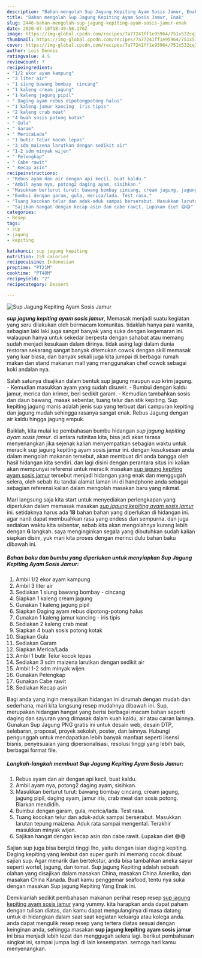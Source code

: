 ```yaml
---
description: "Bahan mengolah Sup Jagung Kepiting Ayam Sosis Jamur, Enak"
title: "Bahan mengolah Sup Jagung Kepiting Ayam Sosis Jamur, Enak"
slug: 2446-bahan-mengolah-sup-jagung-kepiting-ayam-sosis-jamur-enak
date: 2020-07-18T18:49:58.176Z
image: https://img-global.cpcdn.com/recipes/7a77241ff1e95964/751x532cq70/sup-jagung-kepiting-ayam-sosis-jamur-foto-resep-utama.jpg
thumbnail: https://img-global.cpcdn.com/recipes/7a77241ff1e95964/751x532cq70/sup-jagung-kepiting-ayam-sosis-jamur-foto-resep-utama.jpg
cover: https://img-global.cpcdn.com/recipes/7a77241ff1e95964/751x532cq70/sup-jagung-kepiting-ayam-sosis-jamur-foto-resep-utama.jpg
author: Lois Dennis
ratingvalue: 4.5
reviewcount: 7
recipeingredient:
- "1/2 ekor ayam kampung"
- "3 liter air"
- "1 siung bawang bombay  cincang"
- "1 kaleng cream jagung"
- "1 kaleng jagung pipil"
- " Daging ayam rebus dipotongpotong halus"
- "1 kaleng jamur kancing  iris tipis"
- "2 kaleng crab meat"
- "4 buah sosis potong kotak"
- " Gula"
- " Garam"
- " MericaLada"
- "1 butir Telur kocok lepas"
- "3 sdm maizena larutkan dengan sedikit air"
- "1-2 sdm minyak wijen"
- " Pelengkap"
- " Cabe rawit"
- " Kecap asin"
recipeinstructions:
- "Rebus ayam dan air dengan api kecil, buat kaldu."
- "Ambil ayam nya, potong2 daging ayam, sisihkan."
- "Masukkan berturut turut: bawang bombay cincang, cream jagung, jagung pipil, daging ayam, jamur iris, crab meat dan sosis potong. Biarkan mendidih."
- "Bumbui dengan garam, gula, merica/lada. Test rasa."
- "Tuang kocokan telur dan aduk-aduk sampai berserabut. Masukkan larutan tepung maizena. Aduk rata sampai mengental. Terakhir masukkan minyak wijen."
- "Sajikan hangat dengan kecap asin dan cabe rawit. Lupakan diet 😅😅"
categories:
- Resep
tags:
- sup
- jagung
- kepiting

katakunci: sup jagung kepiting 
nutrition: 159 calories
recipecuisine: Indonesian
preptime: "PT21M"
cooktime: "PT48M"
recipeyield: "2"
recipecategory: Dessert

---
```



![Sup Jagung Kepiting Ayam Sosis Jamur](https://img-global.cpcdn.com/recipes/7a77241ff1e95964/751x532cq70/sup-jagung-kepiting-ayam-sosis-jamur-foto-resep-utama.jpg)

<b><i>sup jagung kepiting ayam sosis jamur</i></b>, Memasak menjadi suatu kegiatan yang seru dilakukan oleh bermacam komunitas. tidaklah hanya para wanita, sebagian laki laki juga sangat banyak yang suka dengan kegemaran ini. walaupun hanya untuk sekedar berpesta dengan sahabat atau memang sudah menjadi kesukaan dalam dirinya. tidak asing lagi dalam dunia restoran sekarang sangat banyak ditemukan cowok dengan skill memasak yang luar biasa, dan banyak sekali juga kita jumpai di berbagai rumah makan dan stand makanan mall yang menggunakan chef cowok sebagai koki andalan nya.

Salah satunya disajikan dalam bentuk sup jagung maupun sup krim jagung. - Kemudian masukkan ayam yang sudah disuwir. - Bumbui dengan kaldu jamur, merica dan krimer, beri sedikit garam. - Kemudian tambahkan sosis dan daun bawang, masak sebentar, tuang telur dan stik kepiting. Sup kepiting jagung manis adalah jenis sup yang terbuat dari campuran kepiting dan jagung mudah sehingga rasanya sangat enak. Rebus Jagung dengan air kaldu hingga jagung empuk.

Baiklah, kita mulai ke pembahasan bumbu hidangan <i>sup jagung kepiting ayam sosis jamur</i>. di antara rutinitas kita, bisa jadi akan terasa menyenangkan jika sejenak kalian menyempatkan sebagian waktu untuk meracik sup jagung kepiting ayam sosis jamur ini. dengan kesuksesan anda dalam mengolah makanan tersebut, akan membuat diri anda bangga oleh hasil hidangan kita sendiri. dan lagi disini dengan perantara situs ini kalian akan mempunyai referensi untuk meracik masakan <u>sup jagung kepiting ayam sosis jamur</u> tersebut menjadi hidangan yang enak dan menggugah selera, oleh sebab itu tandai alamat laman ini di handphone anda sebagai sebagian referensi kalian dalam mengolah masakan baru yang nikmat.


Mari langsung saja kita start untuk menyediakan perlengkapan yang diperlukan dalam memasak masakan <u><i>sup jagung kepiting ayam sosis jamur</i></u> ini. setidaknya harus ada <b>18</b> bahan bahan yang diperlukan di hidangan ini. agar nanti dapat membuahkan rasa yang endess dan sempurna. dan juga sediakan waktu kita sebentar, sebab kita akan mengolahnya kurang lebih dengan <b>6</b> langkah. saya menginginkan segala yang dibutuhkan sudah kalian siapkan disini, yuk mari kita proses dengan merinci dulu bahan baku dibawah ini.

<!--inarticleads1-->

##### Bahan baku dan bumbu yang diperlukan untuk menyiapkan Sup Jagung Kepiting Ayam Sosis Jamur:

1. Ambil 1/2 ekor ayam kampung
1. Ambil 3 liter air
1. Sediakan 1 siung bawang bombay - cincang
1. Siapkan 1 kaleng cream jagung
1. Gunakan 1 kaleng jagung pipil
1. Siapkan  Daging ayam rebus dipotong-potong halus
1. Gunakan 1 kaleng jamur kancing - iris tipis
1. Sediakan 2 kaleng crab meat
1. Siapkan 4 buah sosis potong kotak
1. Siapkan  Gula
1. Sediakan  Garam
1. Siapkan  Merica/Lada
1. Ambil 1 butir Telur kocok lepas
1. Sediakan 3 sdm maizena larutkan dengan sedikit air
1. Ambil 1-2 sdm minyak wijen
1. Gunakan  Pelengkap
1. Gunakan  Cabe rawit
1. Sediakan  Kecap asin


Bagi anda yang ingin menyajikan hidangan ini dirumah dengan mudah dan sederhana, mari kita langsung resep mudahnya dibawah ini. Sup, merupakan hidangan hangat yang berisi berbagai macam bahan seperti daging dan sayuran yang dimasak dalam kuah kaldu, air atau cairan lainnya. Gunakan Sup Jagung PNG gratis ini untuk desain web, desain DTP, selebaran, proposal, proyek sekolah, poster, dan lainnya. Hubungi pengunggah untuk mendapatkan lebih banyak manfaat seperti lisensi bisnis, penyesuaian yang dipersonalisasi, resolusi tinggi yang lebih baik, berbagai format file. 

<!--inarticleads2-->

##### Langkah-langkah membuat Sup Jagung Kepiting Ayam Sosis Jamur:

1. Rebus ayam dan air dengan api kecil, buat kaldu.
1. Ambil ayam nya, potong2 daging ayam, sisihkan.
1. Masukkan berturut turut: bawang bombay cincang, cream jagung, jagung pipil, daging ayam, jamur iris, crab meat dan sosis potong. Biarkan mendidih.
1. Bumbui dengan garam, gula, merica/lada. Test rasa.
1. Tuang kocokan telur dan aduk-aduk sampai berserabut. Masukkan larutan tepung maizena. Aduk rata sampai mengental. Terakhir masukkan minyak wijen.
1. Sajikan hangat dengan kecap asin dan cabe rawit. Lupakan diet 😅😅


Sajian sup juga bisa bergizi tinggi lho, yaitu dengan isian daging kepiting. Daging kepiting yang lembut dan super gurih ini memang cocok dibuat sajian sup. Agar menarik dan bertekstur, anda bisa tambahkan aneka sayur seperti wortel, jagung, dan tomat. Sup jagung Kepiting adalah sebuah olahan yang disajikan dalam masakan China, masakan China Amerika, dan masakan China Kanada. Buat kamu penggemar seafood, tentu nya suka dengan masakan Sup jagung Kepiting Yang Enak ini. 

Demikianlah sedikit pembahasan makanan perihal resep resep <u>sup jagung kepiting ayam sosis jamur</u> yang yummy. kita harapkan anda dapat paham dengan tulisan diatas, dan kamu dapat mengulanginya di masa datang untuk di hidangkan dalam saat saat kegiatan keluarga atau kolega anda. anda dapat mengulik resep resep yang tertera diatas sesuai dengan keinginan anda, sehingga masakan <b>sup jagung kepiting ayam sosis jamur</b> ini bisa menjadi lebih lezat dan menggugah selera lagi. berikut pembahasan singkat ini, sampai jumpa lagi di lain kesempatan. semoga hari kamu menyenangkan.
